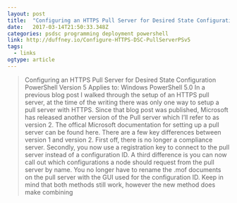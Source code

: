 ```yaml
---
layout: post 
title:  "Configuring an HTTPS Pull Server for Desired State Configuration PowerShell Version 5" 
date:   2017-03-14T21:50:33.348Z 
categories: psdsc programming deployment powershell
link: http://duffney.io/Configure-HTTPS-DSC-PullServerPSv5 
tags:
  - links
ogtype: article 
---
```


> Configuring an HTTPS Pull Server for Desired State Configuration PowerShell Version 5
Applies to: Windows PowerShell 5.0
In a previous blog post I walked through the setup of an HTTPS pull server, at the time of the writing there was only one way to setup a pull server with HTTPS. Since that blog post was published, Microsoft has released another version of the Pull server which I’ll refer to as version 2. The offical Microsoft documentation for setting up a pull server can be found here. There are a few key differences between version 1 and version 2. First off, there is no longer a compliance server. Secondly, you now use a registration key to connect to the pull server instead of a configuration ID. A third difference is you can now call out which configurations a node should request from the pull server by name. You no longer have to rename the .mof documents on the pull server with the GUI used for the configuration ID. Keep in mind that both methods still work, however the new method does make combining